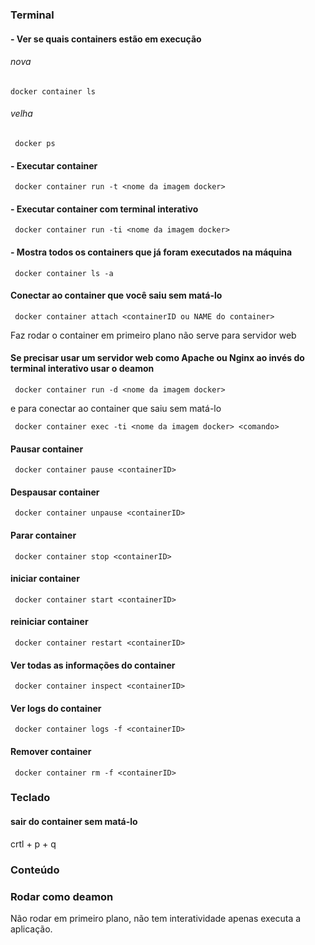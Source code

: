 ### Terminal
#### - Ver se quais containers estão em execução

###### nova

``` docker container ls ```

###### velha

``` docker ps```

#### - Executar container

``` docker container run -t <nome da imagem docker>```

#### - Executar container com terminal interativo

``` docker container run -ti <nome da imagem docker>```

#### - Mostra todos os containers que já foram executados na máquina

``` docker container ls -a```

#### Conectar ao container que você saiu sem matá-lo

``` docker container attach <containerID ou NAME do container>```

Faz rodar o container em primeiro plano não serve para servidor web

#### Se precisar usar um servidor web como Apache ou Nginx ao invés do terminal interativo usar o deamon

``` docker container run -d <nome da imagem docker>```

e para conectar ao container que saiu sem matá-lo 

``` docker container exec -ti <nome da imagem docker> <comando>```

#### Pausar container 

``` docker container pause <containerID>```

#### Despausar container 

``` docker container unpause <containerID>```

#### Parar container 

``` docker container stop <containerID>```

#### iniciar container 

``` docker container start <containerID>```

#### reiniciar container 

``` docker container restart <containerID>```
#### Ver todas as informações do container 

``` docker container inspect <containerID>```

#### Ver logs do container 

``` docker container logs -f <containerID>```

#### Remover container 

``` docker container rm -f <containerID>```

### Teclado 

#### sair do container sem matá-lo

crtl + p + q

### Conteúdo

### Rodar como deamon 

Não rodar em primeiro plano, não tem interatividade apenas executa a aplicação.






